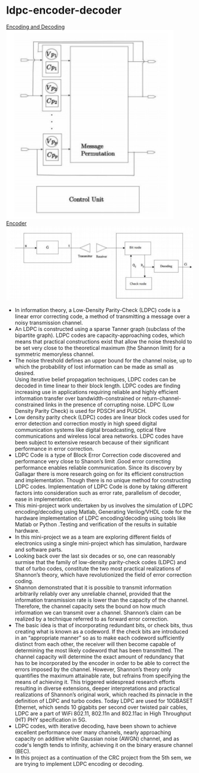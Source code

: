 # ldpc-encoder-decoder
[Encoding and Decoding](images/decoder.jpg)
![Encoding and Decoding](images/decoder.jpg)
[Encoder](images/encoder.jpg)
![Encoder](images/encoder.jpg)
- In information theory, a Low-Density Parity-Check (LDPC) code is a linear error correcting code, a method of transmitting a message over a noisy transmission channel.<br>
- An LDPC is constructed using a sparse Tanner graph (subclass of the bipartite graph). LDPC codes are capacity-approaching codes, which means that practical constructions exist that allow the noise threshold to be set very close to the theoretical maximum (the Shannon limit) for a symmetric memoryless channel.<br> 
- The noise threshold defines an upper bound for the channel noise, up to which the probability of lost information can be made as small as desired.<br> Using iterative belief propagation techniques, LDPC codes can be decoded in time linear to their block length. LDPC codes are finding increasing use in applications requiring reliable and highly efficient information transfer over bandwidth-constrained or return-channel-constrained links in the presence of corrupting noise. LDPC (Low Density Parity Check) is used for PDSCH and PUSCH.<br> 
- Low density parity check (LDPC) codes are linear block codes used for error detection and correction mostly in high speed digital communication systems like digital broadcasting, optical fibre communications and wireless local area networks. LDPC codes have been subject to extensive research because of their significant performance in error correction. 
- LDPC Code is a type of Block Error Correction code discovered and performance very close to Shanon’s limit .Good error correcting performance enables reliable communication. Since its discovery by Gallagar there is more research going on for its efficient construction and implementation. Though there is no unique method for constructing LDPC codes. Implementation of LDPC Code is done by taking different factors into consideration such as error rate, parallelism of decoder, ease in implementation etc. <br>
- This mini-project work undertaken by us involves the simulation of LDPC encoding/decoding using Matlab, Generating Verilog/VHDL code for the hardware implementation of LDPC encoding/decoding using tools like Matlab or Python .Testing and verification of the results in suitable hardware. <br>
- In this mini-project we as a team are exploring different fields of electronics using a single mini-project which has simulation, hardware and software parts.<br>
- Looking back over the last six decades or so, one can reasonably surmise that the family of low-density parity-check codes (LDPC) and that of turbo codes, constitute the two most practical realizations of Shannon’s theory, which have revolutionized the field of error correction coding. 
- Shannon demonstrated that it is possible to transmit information arbitrarily reliably over any unreliable channel, provided that the information transmission rate is lower than the capacity of the channel. Therefore, the channel capacity sets the bound on how much information we can transmit over a channel. Shannon’s claim can be realized by a technique referred to as forward error correction. 
- The basic idea is that of incorporating redundant bits, or check bits, thus creating what is known as a codeword. If the check bits are introduced in an “appropriate manner” so as to make each codeword sufficiently distinct from each other, the receiver will then become capable of determining the most likely codeword that has been transmitted. The channel capacity will determine the exact amount of redundancy that has to be incorporated by the encoder in order to be able to correct the errors imposed by the channel. However, Shannon’s theory only quantifies the maximum attainable rate, but refrains from specifying the means of achieving it. This triggered widespread research efforts resulting in diverse extensions, deeper interpretations and practical realizations of Shannon’s original work, which reached its pinnacle in the definition of LDPC and turbo codes. 
Today LDPC are used for 10GBASET Ethernet, which sends 10 gigabits per second over twisted pair cables, LDPC are a part of WiFi 802.11, 802.11n and 802.11ac in High Throughput (HT) PHY specification in 5G. 
- LDPC codes, with iterative decoding, have been shown to achieve excellent performance over many channels, nearly approaching capacity on additive white Gaussian noise (AWGN) channel, and as code's length tends to infinity, achieving it on the binary erasure channel (BEC). 
- In this project as a continuation of the CRC project from the 5th sem, we are trying to implement LDPC encoding or decoding.<br>
